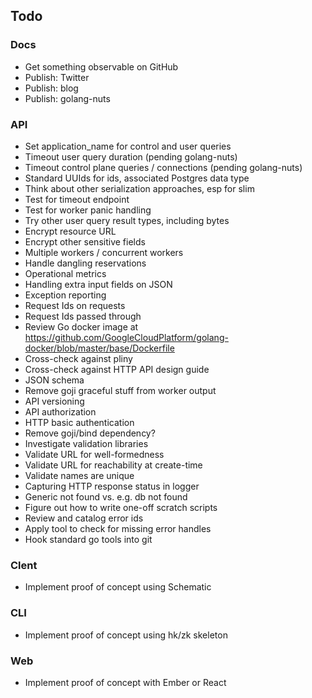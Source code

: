 ## Todo

### Docs

* Get something observable on GitHub
* Publish: Twitter
* Publish: blog
* Publish: golang-nuts

### API

* Set application_name for control and user queries
* Timeout user query duration (pending golang-nuts)
* Timeout control plane queries / connections (pending golang-nuts)
* Standard UUIds for ids, associated Postgres data type
* Think about other serialization approaches, esp for slim
* Test for timeout endpoint
* Test for worker panic handling
* Try other user query result types, including bytes
* Encrypt resource URL
* Encrypt other sensitive fields
* Multiple workers / concurrent workers
* Handle dangling reservations
* Operational metrics
* Handling extra input fields on JSON
* Exception reporting
* Request Ids on requests
* Request Ids passed through
* Review Go docker image at https://github.com/GoogleCloudPlatform/golang-docker/blob/master/base/Dockerfile
* Cross-check against pliny
* Cross-check against HTTP API design guide
* JSON schema
* Remove goji graceful stuff from worker output
* API versioning
* API authorization
* HTTP basic authentication
* Remove goji/bind dependency?
* Investigate validation libraries
* Validate URL for well-formedness
* Validate URL for reachability at create-time
* Validate names are unique
* Capturing HTTP response status in logger
* Generic not found vs. e.g. db not found
* Figure out how to write one-off scratch scripts
* Review and catalog error ids
* Apply tool to check for missing error handles
* Hook standard go tools into git

### Clent

* Implement proof of concept using Schematic

### CLI

* Implement proof of concept using hk/zk skeleton

### Web

* Implement proof of concept with Ember or React
